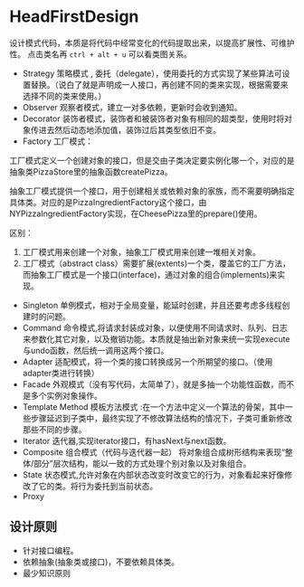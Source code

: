 # HeadFirstDesign
设计模式代码，本质是将代码中经常变化的代码提取出来，以提高扩展性、可维护性。
点击类名再 `ctrl + alt + u` 可以看类图关系。

- Strategy 策略模式 , 委托（delegate），使用委托的方式实现了某些算法可设置替换。（说白了就是声明成一人接口，再创建不同的类来实现，根据需要来选择不同的类来使用。）
- Observer 观察者模式，建立一对多依赖，更新时会收到通知。
- Decorator 装饰者模式，装饰者和被装饰者对象有相同的超类型，使用时将对象传进去然后动态地添加值，装饰过后其类型依旧不变。
- Factory  工厂模式：

工厂模式定义一个创建对象的接口，但是交由子类决定要实例化哪一个，对应的是抽象类PizzaStore里的抽象函数createPizza。

抽象工厂模式提供一个接口，用于创建相关或依赖对象的家族，而不需要明确指定具体类。对应的是PizzaIngredientFactory这个接口，由NYPizzaIngredientFactory实现，在CheesePizza里的prepare()使用。

区别：
1. 工厂模式用来创建一个对象，抽象工厂模式用来创建一堆相关对象。
2. 工厂模式（abstract class）需要扩展(extents)一个类，覆盖它的工厂方法，而抽象工厂模式是一个接口(interface)，通过对象的组合(implements)来实现。

- Singleton 单例模式，相对于全局变量，能延时创建，并且还要考虑多线程创建时的问题。
- Command 命令模式,将请求封装成对象，以便使用不同请求时、队列、日志来参数化其它对象，以及撤销功能。本质就是抽出新对象来统一实现execute与undo函数，然后统一调用这两个接口。
- Adapter 适配模式，将一个类的接口转换成另一个所期望的接口。（使用adapter类进行转换）
- Facade 外观模式（没有写代码，太简单了），就是多抽一个功能性函数，而不是多个实例对象操作。
- Template Method 模板方法模式 :在一个方法中定义一个算法的骨架，其中一些步骤延迟到子类中，最终实现了不修改算法结构的情况下，子类可重新修改那些不同的步骤。
- Iterator 迭代器,实现iterator接口，有hasNext与next函数。
- Composite 组合模式（代码与迭代器一起） 将对象组合成树形结构来表现“整体/部分”层次结构，能以一致的方式处理个别对象以及对象组合。
- State 状态模式,允许对象在内部状态改变时改变它的行为，对象看起来好像修改了它的类。将行为委托到当前状态。
- Proxy

## 设计原则 
- 针对接口编程。
- 依赖抽象(抽象类或接口)，不要依赖具体类。
- 最少知识原则


